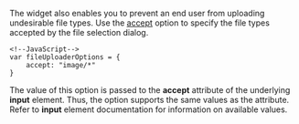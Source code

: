 The widget also enables you to prevent an end user from uploading undesirable file types. Use the [accept](/api-reference/10%20UI%20Widgets/dxFileUploader/1%20Configuration/accept.md '/Documentation/ApiReference/UI_Widgets/dxFileUploader/Configuration/#accept') option to specify the file types accepted by the file selection dialog.

    <!--JavaScript-->
    var fileUploaderOptions = {
        accept: "image/*"
    }

The value of this option is passed to the **accept** attribute of the underlying **input** element. Thus, the option supports the same values as the attribute. Refer to **input** element documentation for information on available values.